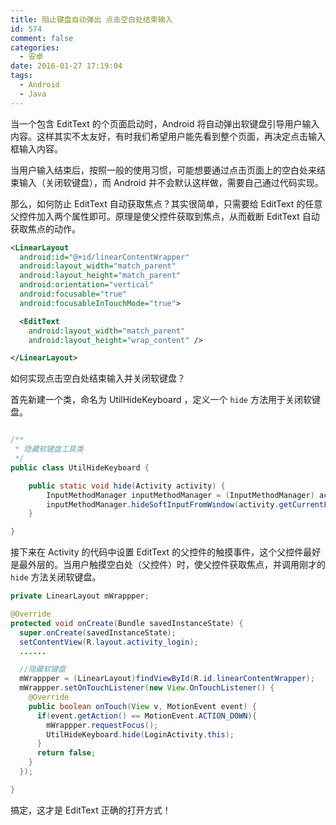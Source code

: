```yaml
---
title: 阻止键盘自动弹出 点击空白处结束输入
id: 574
comment: false
categories:
  - 安卓
date: 2016-01-27 17:19:04
tags:
  - Android
  - Java
---
```


当一个包含 EditText 的个页面启动时，Android 将自动弹出软键盘引导用户输入内容。这样其实不太友好，有时我们希望用户能先看到整个页面，再决定点击输入框输入内容。
<!--more-->

当用户输入结束后，按照一般的使用习惯，可能想要通过点击页面上的空白处来结束输入（关闭软键盘），而 Android 并不会默认这样做，需要自己通过代码实现。

那么，如何防止 EditText 自动获取焦点？其实很简单，只需要给 EditText 的任意父控件加入两个属性即可。原理是使父控件获取到焦点，从而截断 EditText 自动获取焦点的动作。

``` xml
<LinearLayout
  android:id="@+id/linearContentWrapper"
  android:layout_width="match_parent"
  android:layout_height="match_parent"
  android:orientation="vertical"
  android:focusable="true"
  android:focusableInTouchMode="true">

  <EditText
    android:layout_width="match_parent"
    android:layout_height="wrap_content" />

</LinearLayout>
```

如何实现点击空白处结束输入并关闭软键盘？

首先新建一个类，命名为 UtilHideKeyboard ，定义一个 `hide` 方法用于关闭软键盘。

``` java

/**
 * 隐藏软键盘工具类
 */
public class UtilHideKeyboard {

	public static void hide(Activity activity) {
		InputMethodManager inputMethodManager = (InputMethodManager) activity.getSystemService(Activity.INPUT_METHOD_SERVICE);
		inputMethodManager.hideSoftInputFromWindow(activity.getCurrentFocus().getWindowToken(), 0);
	}

}
```

接下来在 Activity 的代码中设置 EditText 的父控件的触摸事件，这个父控件最好是最外层的。当用户触摸空白处（父控件）时，使父控件获取焦点，并调用刚才的 `hide` 方法关闭软键盘。

``` java
private LinearLayout mWrappper;

@Override
protected void onCreate(Bundle savedInstanceState) {
  super.onCreate(savedInstanceState);
  setContentView(R.layout.activity_login);
  ......

  //隐藏软键盘
  mWrappper = (LinearLayout)findViewById(R.id.linearContentWrapper);
  mWrappper.setOnTouchListener(new View.OnTouchListener() {
    @Override
    public boolean onTouch(View v, MotionEvent event) {
      if(event.getAction() == MotionEvent.ACTION_DOWN){
        mWrappper.requestFocus();
        UtilHideKeyboard.hide(LoginActivity.this);
      }
      return false;
    }
  });

}
```

搞定，这才是 EditText 正确的打开方式！